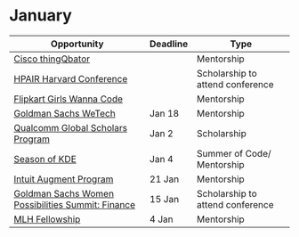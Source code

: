 # January

Opportunity|Deadline|Type
----|-----|-----
[Cisco thingQbator](https://thingqbator.nasscomfoundation.org/login) |  | Mentorship
[HPAIR Harvard Conference](https://hpair.org/harvard-conference-2021) |  | Scholarship to attend conference
[Flipkart Girls Wanna Code](https://www.google.com/amp/s/dare2compete.com/o/flipkart-girls-wanna-code-30-flipkart-145093/amp) |  | Mentorship
[Goldman Sachs WeTech](https://www.iie.org/Programs/WeTech/STEM-Scholarships-for-Women/Goldman-Sachs-Scholarship) | Jan 18 | Mentorship
[Qualcomm Global Scholars Program](https://www.iie.org/Programs/WeTech/STEM-Scholarships-for-Women/Qualcomm-Global-Scholars-Program/India) | Jan 2 | Scholarship
[Season of KDE](https://season.kde.org/) | Jan 4 | Summer of Code/ Mentorship
[Intuit Augment Program](https://www.surveymonkey.com/r/INTUIT_2020) | 21 Jan | Mentorship
[Goldman Sachs Women Possibilities Summit: Finance](https://www.goldmansachs.com/careers/students/programs/india/womens-possibilities-summit-finance.html) | 15 Jan | Scholarship to attend conference
[MLH Fellowship](https://fellowship.mlh.io/programs/open-source) | 4 Jan | Mentorship

